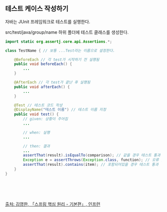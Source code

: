<br />

## 테스트 케이스 작성하기

자바는 JUnit 프레임워크로 테스트를 실행한다.

src/test/java/group/name 하위 폴더에 테스트 클래스를 생성한다.

```java
import static org.assertj.core.api.Assertions.*;

class TestName { // 보통 ...Test라는 이름으로 설정한다.

    @BeforeEach // 각 test가 시작하기 전 실행됨
    public void beforeEach() {
        ...
    }

    @AfterEach // 각 test가 끝난 후 실행됨
    public void afterEach() {
        ...
    }

    @Test // 테스트 코드 작성
    @DisplayName("테스트 이름") // 테스트 이름 지정
    public void test() {
        // given: 상황이 주어짐
        ...

        // when: 실행
        ...

        // then: 결과
        ...
        assertThat(result).isEqualTo(comparison); // 같을 경우 테스트 통과
        Exception e = assertThrows(Exception.class, function); // 오류 발생할 경우 테스트 통과
        assertThat(result).contains(item); // 포함되어있을 경우 테스트 통과
    }
}
```

<br />
<br />
<br />

[출처: 김영한, 「스프링 핵심 원리 - 기본편」, 인프런](https://www.inflearn.com/course/%EC%8A%A4%ED%94%84%EB%A7%81-%ED%95%B5%EC%8B%AC-%EC%9B%90%EB%A6%AC-%EA%B8%B0%EB%B3%B8%ED%8E%B8)

<br />
